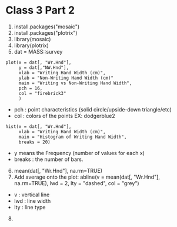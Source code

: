 # Class 3 Part 2
1. install.packages("mosaic")
2. install.packages("plotrix")
3. library(mosaic)
4. library(plotrix)
5. dat = MASS::survey
```
plot(x = dat[, "Wr.Hnd"], 
     y = dat[,"NW.Hnd"], 
     xlab = "Writing Hand Width (cm)",
     ylab = "Non-Writing Hand Width (cm)"
     main = "Writing vs Non-Writing Hand Width",
     pch = 16, 
     col = "firebrick3"
     )
```
+ pch : point characteristics (solid circle/upside-down triangle/etc)
+ col : colors of the points EX: dodgerblue2

```
hist(x = dat[, "Wr.Hnd"], 
     xlab = "Writing Hand Width (cm)",
     main = "Histogram of Writing Hand Width",
     breaks = 20)
```
+ y means the Frequency (number of values for each x)
+ breaks : the number of bars.

6. mean(dat[, "Wr.Hnd"], na.rm=TRUE)
7. Add average onto the plot: abline(v = mean(dat[, "Wr.Hnd"], na.rm=TRUE), lwd = 2, lty = "dashed", col = "grey")
+ v : vertical line
+ lwd : line width 
+ lty : line type
8. 

